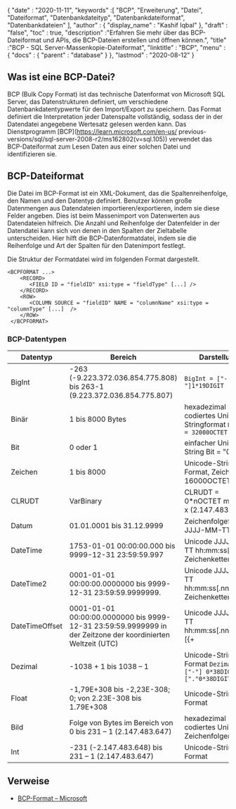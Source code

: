 {
  "date" : "2020-11-11",
  "keywords" :[ "BCP", "Erweiterung", "Datei", "Dateiformat", "Datenbankdateityp", "Datenbankdateiformat", "Datenbankdateien" ],
  "author" : {
    "display_name" : "Kashif Iqbal"
},
  "draft" : "false",
  "toc" : true,
  "description" :"Erfahren Sie mehr über das BCP-Dateiformat und APIs, die BCP-Dateien erstellen und öffnen können.",
  "title" :"BCP - SQL Server-Massenkopie-Dateiformat",
  "linktitle" : "BCP",
  "menu" : {
    "docs" : {
      "parent" : "database"
}
},
  "lastmod" : "2020-08-12"
}

## Was ist eine BCP-Datei?

BCP (Bulk Copy Format) ist das technische Datenformat von Microsoft SQL Server, das Datenstrukturen definiert, um verschiedene Datenbankdatentypwerte für den Import/Export zu speichern. Das Format definiert die Interpretation jeder Datenspalte vollständig, sodass der in der Datendatei angegebene Wertesatz gelesen werden kann. Das Dienstprogramm [BCP](https://learn.microsoft.com/en-us/ previous-versions/sql/sql-server-2008-r2/ms162802(v=sql.105)) verwendet das BCP-Dateiformat zum Lesen Daten aus einer solchen Datei und identifizieren sie.


## BCP-Dateiformat

Die Datei im BCP-Format ist ein XML-Dokument, das die Spaltenreihenfolge, den Namen und den Datentyp definiert. Benutzer können große Datenmengen aus Datendateien importieren/exportieren, indem sie diese Felder angeben. Dies ist beim Massenimport von Datenwerten aus Datendateien hilfreich. Die Anzahl und Reihenfolge der Datenfelder in der Datendatei kann sich von denen in den Spalten der Zieltabelle unterscheiden. Hier hilft die BCP-Datenformatdatei, indem sie die Reihenfolge und Art der Spalten für den Datenimport festlegt.

Die Struktur der Formatdatei wird im folgenden Format dargestellt.

```
<BCPFORMAT ...>
    <RECORD>
       <FIELD ID = "fieldID" xsi:type = "fieldType" [...] />
    </RECORD>
    <ROW>
       <COLUMN SOURCE = "fieldID" NAME = "columnName" xsi:type = "columnType" [...]  />
    </ROW>
 </BCPFORMAT>
```

### BCP-Datentypen

|Datentyp|Bereich|Darstellung|
---|---|---|
|BigInt|-263 (-9.223.372.036.854.775.808) bis 263-1 (9.223.372.036.854.775.807)|`BigInt = ["-"]1*19DIGIT`|
|Binär|1 bis 8000 Bytes|hexadezimal codiertes Unicode-Stringformat `Binary = 32000OCTET`|
|Bit|0 oder 1|einfacher Unicode-String Bit = "0" / "1"|
|Zeichen|1 bis 8000|Unicode-String-Format, Zeichen = 16000OCTET|
|CLRUDT|VarBinary|CLRUDT = 0*nOCTET mit n = 4 x (2.147.483.647)|
|Datum|01.01.0001 bis 31.12.9999|Zeichenfolgeformat JJJJ-MM-TT|
|DateTime|1753-01-01 00:00:00.000 bis 9999-12-31 23:59:59.997| Unicode JJJJ-MM-TT hh:mm:ss[.nnn] Zeichenkettenformat|
|DateTime2|0001-01-01 00:00:00.0000000 bis 9999-12-31 23:59:59.9999999.| Unicode JJJJ-MM-TT hh:mm:ss[.nnnnnnn] Zeichenkettenformat|
|DateTimeOffset|0001-01-01 00:00:00.0000000 bis 9999-12-31 23:59:59.9999999 in der Zeitzone der koordinierten Weltzeit (UTC)| Unicode JJJJ-MM-TT hh:mm:ss[.nnnnnnn] [{+|-}hh:mm] Zeichenkettenformat|
|Dezimal|-1038 + 1 bis 1038 – 1|Unicode-String-Format `Dezimal = ["-"] 0*38DIGIT ["."0*38DIGIT]`|
|Float|-1,79E+308 bis -2,23E-308; 0; von 2.23E-308 bis 1.79E+308|Unicode-String-Format|
|Bild|Folge von Bytes im Bereich von 0 bis 231 – 1 (2.147.483.647)|hexadezimal codiertes Unicode-Zeichenfolgenformat|
|Int| -231 (-2.147.483.648) bis 231 – 1 (2.147.483.647)|Unicode-String-Format|

## Verweise

* [BCP-Format – Microsoft](https://learn.microsoft.com/en-us/openspecs/sql_data_portability/ms-bcp/54965c4d-34c7-400d-b970-1007984315a5)

